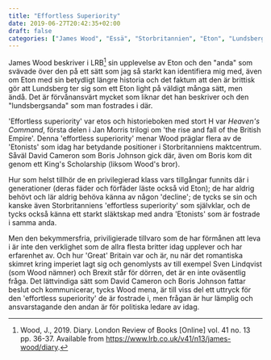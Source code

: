 ```yaml
---
title: "Effortless Superiority"
date: 2019-06-27T20:42:35+02:00
draft: false
categories: ["James Wood", "Essä", "Storbritannien", "Eton", "Lundsberg", "Boris Johnson"]
---
```


James Wood beskriver i LRB[^1] sin upplevelse av Eton och den "anda" som svävade över den  på ett sätt som jag så starkt kan identifiera mig med, även om Eton med sin betydligt längre historia och det faktum att den är brittisk gör att Lundsberg ter sig som ett Eton light på väldigt många sätt, men ändå. Det är förvånansvärt mycket som liknar det han beskriver och den "lundsbergsanda" som man fostrades i där. 

'Effortless superiority' var etos och historieboken med stort H var _Heaven's Command_, första delen i Jan Morris trilogi om 'the rise and fall of the British Empire'. Denna 'effortless superiority' menar Wood präglar flera av de 'Etonists' som idag har betydande positioner i Storbritanniens maktcentrum. Såväl David Cameron som Boris Johnson gick där, även om Boris kom dit genom ett King's Scholarship (liksom Wood's bror). 

Hur som helst tillhör de en privilegierad klass vars tillgångar funnits där i generationer (deras fäder och förfäder läste också vid Eton); de har aldrig behövt och lär aldrig behöva känna av någon 'decline'; de tycks se sin och kanske även Storbritanniens 'effortless superiority' som självklar, och de tycks också känna ett starkt släktskap med andra 'Etonists' som är fostrade i samma anda. 

Men den bekymmersfria, priviligierade tillvaro som de har förmånen att leva i är inte den verklighet som de allra flesta britter idag upplever och har erfarenhet av. Och hur 'Great' Britain var och är, nu när det romantiska skimret kring imperiet lagt sig och genomlysts av till exempel Sven Lindqvist (som Wood nämner) och Brexit står för dörren, det är en inte oväsentlig fråga. Det lättvindiga sätt som David Cameron och Boris Johnson fattar beslut och kommunicerar, tycks Wood mena, är till viss del ett uttryck för den 'effortless superiority' de är fostrade i, men frågan är hur lämplig och ansvarstagande den andan är för politiska ledare av idag.

[^1]: Wood, J., 2019. Diary. London Review of Books [Online] vol. 41 no. 13 pp. 36-37. Available from <https://www.lrb.co.uk/v41/n13/james-wood/diary>.
